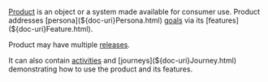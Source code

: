 [Product](${doc-uri}Product.html) is an object or a system made available for consumer use.
Product addresses [persona](${doc-uri}Persona.html) [goals](${doc-uri}Goal.html) via its [features](${doc-uri}Feature.html).

Product may have multiple [releases](${doc-uri}Releases.html). 

It can also contain [activities](${doc-uri}Activity.html) and [journeys](${doc-uri}Journey.html) demonstrating how to use the product and its features.